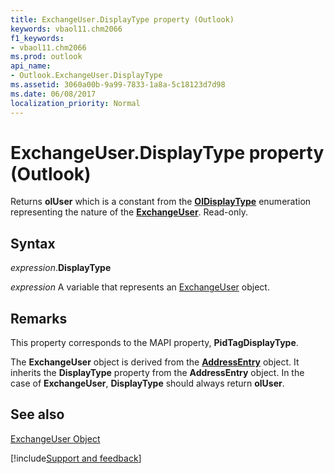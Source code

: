 ```yaml
---
title: ExchangeUser.DisplayType property (Outlook)
keywords: vbaol11.chm2066
f1_keywords:
- vbaol11.chm2066
ms.prod: outlook
api_name:
- Outlook.ExchangeUser.DisplayType
ms.assetid: 3060a00b-9a99-7833-1a8a-5c18123d7d98
ms.date: 06/08/2017
localization_priority: Normal
---
```



# ExchangeUser.DisplayType property (Outlook)

Returns  **olUser** which is a constant from the **[OlDisplayType](Outlook.OlDisplayType.md)** enumeration representing the nature of the **[ExchangeUser](Outlook.ExchangeUser.md)**. Read-only.


## Syntax

_expression_.**DisplayType**

_expression_ A variable that represents an [ExchangeUser](Outlook.ExchangeUser.md) object.


## Remarks

This property corresponds to the MAPI property,  **PidTagDisplayType**.

 The **ExchangeUser** object is derived from the **[AddressEntry](Outlook.AddressEntry.md)** object. It inherits the **DisplayType** property from the **AddressEntry** object. In the case of **ExchangeUser**, **DisplayType** should always return **olUser**.


## See also


[ExchangeUser Object](Outlook.ExchangeUser.md)

[!include[Support and feedback](~/includes/feedback-boilerplate.md)]